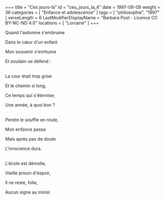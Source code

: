 +++
title = "Ces jours-là"
id = "ces_jours_la_4"
date = 1997-09-09
weight = 36
categories = [ "Enfance et adolescence" ]
tags = [ "philosophie", "1997" ]
verseLength = 6
LastModifierDisplayName = "Barbara Post - Licence CC BY-NC-ND 4.0"
locations = [ "Lorraine" ]
+++

Quand l'automne s'embrume

Dans le cœur d'un enfant

Mon souvenir s'enrhume

Et soudain se défend :

 \
La cour était trop grise

Et le chemin si long,

Ce temps qui s'éternise;

Une année, à quoi bon ?

 \
Perdre le souffle en route,

Mon enfance passa

Mais après pas de doute

L'innocence dura.

 \
L'école est démolie,

Vieille prison d'espoir,

Il ne reste, folie,

Aucun signe au miroir.
